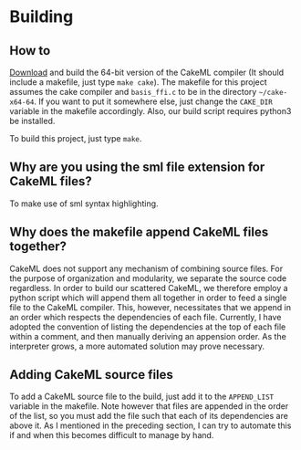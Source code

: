 # Building

## How to
[Download](https://cakeml.org/download.html) and build the 64-bit version of the CakeML compiler (It should include a makefile, just type `make cake`). The makefile for this project assumes the cake compiler and `basis_ffi.c` to be in the directory `~/cake-x64-64`. If you want to put it somewhere else, just change the `CAKE_DIR` variable in the makefile accordingly. Also, our build script requires python3 be installed.

To build this project, just type `make`.

## Why are you using the sml file extension for CakeML files?

To make use of sml syntax highlighting.

## Why does the makefile append CakeML files together?

CakeML does not support any mechanism of combining source files. For the purpose of organization and modularity, we separate the source code regardless. In order to build our scattered CakeML, we therefore employ a python script which will append them all together in order to feed a single file to the CakeML compiler. This, however, necessitates that we append in an order which respects the dependencies of each file. Currently, I have adopted the convention of listing the dependencies at the top of each file within a comment, and then manually deriving an appension order. As the interpreter grows, a more automated solution may prove necessary.

## Adding CakeML source files

To add a CakeML source file to the build, just add it to the `APPEND_LIST` variable in the makefile. Note however that files are appended in the order of the list, so you must add the file such that each of its dependencies are above it. As I mentioned in the preceding section, I can try to automate this if and when this becomes difficult to manage by hand.
